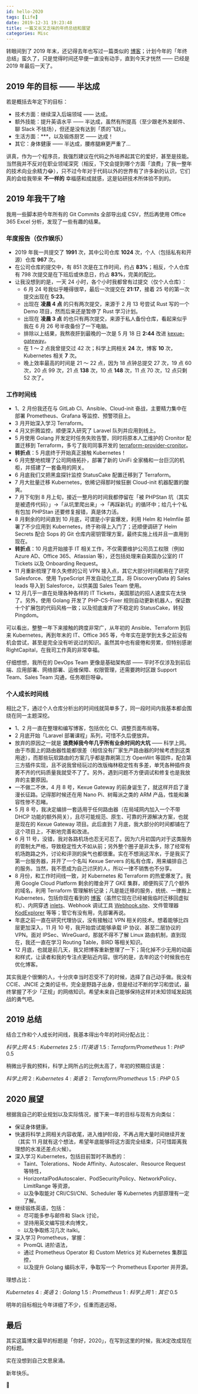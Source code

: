 ```yaml
---
id: hello-2020
tags: [Life]
date: 2019-12-31 19:23:48
title: 一篇又长又乏味的年终总结和展望
categories: Misc
---
```


转眼间到了 2019 年末，还记得去年也写过一篇类似的 [博客](https://wi1dcard.dev/posts/hello-2019/)；计划今年的「年终总结」蛮久了，只是觉得时间还早便一直没有动手，直到今天才恍然 —— 已经是 2019 年最后一天了。

<!--more-->

## 2019 年的目标 —— 半达成

若是概括去年定下的目标：

- 技术方面：继续深入后端领域 —— 达成。
- 额外技能：提升英语水平 —— 半达成，虽然有所提高（至少跟老外发邮件、聊 Slack 不怯场），但还是没有达到「质的飞跃」。
- 生活方面：***，以及锻炼厨艺 —— 达成！
- 其它：身体健康 —— 半达成，腰疼腿麻更严重了...

讲真，作为一个程序员，我强烈建议在代码之外培养起其它的爱好，甚至是技能。当然我并不反对在职业领域深究（相反，下文会提到哪个方面「浪费」了我一整年的技术向业余精力😂），只不过今年对于代码以外的世界有了许多新的认识，它们真的会给我带来 **不一样的** 幸福感和成就感，这是钻研技术所体验不到的。

## 2019 年我干了啥

我用一些脚本把今年所有的 Git Commits 全部导出成 CSV，然后再使用 Office 365 Excel 分析，发现了一些有趣的结果。

### 年度报告（仅作娱乐）

- 2019 年我一共提交了 **1991** 次，其中公司仓库 **1024** 次，个人（包括私有和开源）仓库 **967** 次。
- 在公司仓库的提交中，有 851 次是在工作时间，约占 **83%**；相反，个人仓库有 798 次提交是在下班后或休息日，约占 **83%**，完美的配比。
- 让我没想到的是，一天 24 小时，各个小时我都曾有过提交（仅个人仓库）：
  - 6 月 24 号我似乎睡得很早，最后一次提交在 **21:17**，接着 25 号的第一次提交出现在 **5:23**。
  - 出现在 **凌晨 4 点** 的只有两次提交，来源于 2 月 13 号尝试 Rust 写的一个 Demo 项目，然而后来还是暂停了 Rust 学习计划。
  - 出现在 **凌晨 3 点** 的也只有两次提交，来源于私人备份仓库，看起来似乎我在 6 月 26 号半夜备份了一下电脑。
  - 排除以上结果，我熬夜肝到最晚的一次是 5 月 18 日 **2:44** 改进 [kexue-gateway](https://github.com/wi1dcard/kexue-gateway)。
  - 在 1 ～ 2 点我曾提交过 42 次；科学上网相关 **24** 次，博客 **10** 次，Kubernetes 相关 **7** 次。
  - 晚上效率最高的时间是 21 ～ 22 点，因为 18 点钟总提交 27 次，19 点 60 次，20 点 99 次，21 点 **138** 次，10 点 **148** 次，11 点 70 次，12 点只剩 52 次了。

### 工作时间线

- 1、2 月份我还在与 GitLab CI、Ansible、Cloud-init 奋战，主要精力集中在部署 Prometheus、Grafana 等监控、预警项目上。
- 3 月开始深入学习 Terraform。
- 4 月又折腾监控，顺便深入研究了 Laravel 队列并应用到线上。
- 5 月使用 Golang 开发定时任务失败告警，同时将原本人工维护的 Cronitor 配置迁移到 Terraform，多亏了我司同事开发的 [terraform-provider-cronitor](https://github.com/nauxliu/terraform-provider-cronitor)。
- **转折点**：5 月底终于开始真正接触 Kubernetes！
- 6 月完整地梳理了公司网络拓扑，部署了新的 UniFi 全家桶和一台巨沉的机柜，并搭建了一套备用的网关。
- 6 月底我们又把黑盒探针监控 StatusCake 配置迁移到了 Terraform。
- 7 月大批量迁移 Kubernetes，依稀记得那时候狂删 Cloud-init 机器配置的酸爽。
- 7 月下旬到 8 月上旬，接近一整月的时间我都停留在「被 PHPStan 坑（其实是被遗传代码）」->「从坑里爬出来」->「再踩新坑」的循环中；给几十个私有包加 PHPStan 还要修复报错，真是体力活。
- 8 月剩余的时间直到 10 月底，可谓是小宇宙爆发，利用 Helm 和 Helmfile 部署了不少应用到 Kubernetes，终于称得上入门了；还顺便调研了 Helm Secrets 配合 Sops 的 Git 仓库内密钥管理方案，最终实施上线并且一直用到现在。
- **转折点**：10 月底开始接手 IT 相关工作，不仅需要维护公司员工权限（例如 Azure AD、Office 365、Atlassian 等），还包括处理来自美国办公室的 IT Tickets 以及 Onboarding Request。
- 11 月重新梳理了年久失修的公司 VPN 接入点，其它大部分时间都用在了研究 Salesforce、使用 TypeScript 开发自动化工具，将 DiscoveryData 的 Sales leads 导入到 Salesforce，以供美国 Sales Team 使用。
- 12 月几乎一直在处理各种各样的 IT Tickets，美国那边的招人速度实在太快了。另外，使用 Golang 开发了 PHP-CS-Fixer 规则自动更新机器人，保证数十个扩展包的代码风格一致；以及彻底废弃了不稳定的 StatusCake，转投 Pingdom。

可以看出，整整一年下来接触的跨度非常广，从年初的 Ansible、Terraform 到后来 Kubernetes，再到年末的 IT、Office 365 等，今年实在是学到太多之前没有机会尝试，甚至是完全没有听说过的知识。虽然其中也有疲倦和劳累，但特别感谢 RightCapital，在我司工作真的非常幸福。

仔细想想，我所在的 DevOps Team 更像是基础架构部 —— 平时不仅涉及到前后端、应用部署、网络部署、运维保障、权限管理，还需要跨时区跟 Support Team、Sales Team 沟通，任务艰巨呀😁。

### 个人成长时间线

相比之下，通过个人仓库分析出的时间线就简单多了，同一段时间内我基本都会围绕在同一主题深挖。

- 1、2 月一直在整理和编写博客，包括优化 CI、调整页面布局等。
- 2 月底开始「Laravel 部署课程」系列，可惜不久后便放弃。
- 放弃的原因之一就是 **浪费掉我今年几乎所有业余时间的大坑** —— 科学上网。由于市面上的路由器性能都很差（相信没有厂家生产路由器的时候考虑到这类用途），而那些玩软路由的方案几乎都是靠刷第三方 OpenWrt 等固件，配合第三方插件实现，且不说我曾经玩过的改版梅林稳定性有多差，单凭各种插件良莠不齐的代码质量我就受不了了。另外，遇到问题不方便调试和修复也是我放弃的主要原因。
- 一不做二不休，4 月 8 号，Kexue Gateway 的前身诞生了，就这样开启了漫漫长征路。记得那时候还在用 Nano Pi、树莓派之类的 ARM 产品，性能和兼容性惨不忍睹。
- 5 月 8 号，我决定编排一套适用于任何路由器（在局域网内加入一个不带 DHCP 功能的额外网关），且尽可能规范、原生、可靠的开源解决方案，也就是现在的 Kexue Gateway 项目。此后直到 7 月底，我大部分的时间都铺在了这个项目上，不断地完善和改进。
- 6 月 11 号，没错，我对各路机场也忍无可忍了。因为六月初国内对于这类服务的管制太严格，导致稳定性大不如从前；另外整个圈子是非太多，除了经常有机场跑路之外，讨论和评测的戾气也都很重。实在不想淌这浑水，于是我买了第一台服务器，并开了一个名叫 Kexue Servers 的私有仓库，用来编排自己的服务。当然，我不愿成为自己讨厌的人，所以一律不销售也不分享。
- 8 月份，和工作时间线一致，对 Kubernetes 和 Terraform 的热爱爆发了。我用 Google Cloud Platform 剩余的赠金开了 GKE 集群，顺便购买了几个额外的域名，利用 Terraform 管理解析记录；凡是能迁移的服务，统统、一律搬上 Kubernetes，包括你现在看到的 [博客](https://github.com/wi1dcard/blog)（虽然它现在已经被我临时迁移回虚拟机）、内网穿透 [inlets](https://github.com/inlets/inlets)、Webhook 调试工具 [Webhook.site](https://github.com/wi1dcard/docker-webhook-site)、文件管理器 [KodExplorer](https://github.com/wi1dcard/docker-kod-explorer) 等等；管它有没有用，先部署再说。
- 年底之前一直在研究代理协议，没有接触过 VPN 相关的技术。想着能够比四层更加深入，11 月 10 号，我开始尝试能够承载 IP 协议、甚至二层协议的 VPN。面对 IPSec、WireGuard，那就不得不了解 Linux 路由机制，直到现在，我还一直在学习 Routing Table，BIRD 等相关知识。
- 12 月底，也就是前几天，我又把博客重新整理了一下；简化掉不少无用的动画和样式，让读者和我的专注点更贴近内容。很巧的是，去年的这个时候我也在优化博客。

其实我是个很懒的人，十分庆幸当时忍受不了的时候，选择了自己动手做。我没有 CCIE、JNCIE 之类的证书，完全是野路子出身，但是经过不断的学习和尝试，最终掌握了不少「正规」的网络知识。希望未来自己能够保持这样对未知领域发起挑战的勇气吧。

## 2019 总结

结合工作和个人成长时间线，我基本得出今年的时间分配占比：

*科学上网* 4.5 : *Kubernetes* 2.5 : *IT/英语* 1.5 : *Terraform/Prometheus* 1 : *PHP* 0.5

稍微出乎我的预料，科学上网所占的比例太高了，年初的预期应该是：

*科学上网* 2 : *Kubernetes* 4 : *英语* 2 : *Terraform/Prometheus* 1.5 : *PHP* 0.5

## 2020 展望

根据我自己的职业规划以及实际情况，接下来一年的目标与现有方向类似：

- 保证身体健康。
- 快速将科学上网相关内容收尾，进入维护阶段，不再占用大量时间继续开发（其实 11 月就有这个想法，希望年底能够将这方面完全结束，只可惜距离我理想的水准还差点火候）。
- 深入学习 Kubernetes，包括目前暂时不熟悉的：
  - Taint、Tolerations、Node Affinity、Autoscaler、Resource Request 等特性，
  - HorizontalPodAutoscaler、PodSecurityPolicy、NetworkPolicy、LimitRange 等资源，
  - 以及争取能对 CRI/CSI/CNI、Scheduler 等 Kubernetes 内部原理有一定了解。
- 继续锻炼英语，包括：
  - 尽可能多参与邮件和 Slack 讨论，
  - 坚持用英文编写技术向博文，
  - 以及争取练习几次 italki。
- 深入学习 Prometheus，掌握：
  - PromQL 进阶语法，
  - 通过 Prometheus Operator 和 Custom Metrics 对 Kubernetes 集群监控，
  - 以及提升 Golang 编码水平，争取写一个 Prometheus Exporter 并开源。

理想占比：

*Kubernetes* 4 : *英语* 2 : *Golang* 1.5 : *Prometheus* 1 : *科学上网* 1 : *其它* 0.5

明年的目标相比今年详细了不少，任重而道远呀。

## 最后

其实这篇博文最早的标题是「你好，2020」，在写到这里的时候，我决定改成现在的标题。

实在没想到自己文思泉涌。

新年快乐。

🎉
